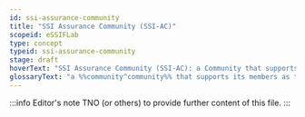 ```yaml
---
id: ssi-assurance-community
title: "SSI Assurance Community (SSI-AC)"
scopeid: eSSIFLab
type: concept
typeid: ssi-assurance-community
stage: draft
hoverText: "SSI Assurance Community (SSI-AC): a Community that supports its members as they seek to increase their confidence in the SSI infrastructure and/or (specific) qualifications of the data exchanged through that infrastructure."
glossaryText: "a %%community^community%% that supports its members as they seek to increase their confidence in the %%SSI infrastructure^ssi-infrastructure%% and/or (specific) %%qualifications^qualified-data%% of the data exchanged through that infrastructure."
---
```


:::info Editor's note
TNO (or others) to provide further content of this file.
:::
